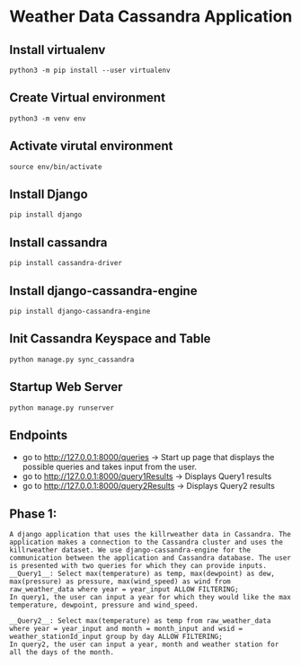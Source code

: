 # Weather Data Cassandra Application

## Install virtualenv
```
python3 -m pip install --user virtualenv
```

## Create Virtual environment
```
python3 -m venv env
```

## Activate virutal environment
```
source env/bin/activate
```
## Install Django
```
pip install django
```

## Install cassandra
```
pip install cassandra-driver
```

## Install django-cassandra-engine
```
pip install django-cassandra-engine
```

## Init Cassandra Keyspace and Table
```
python manage.py sync_cassandra
```

## Startup Web Server
```
python manage.py runserver
```

## Endpoints

* go to http://127.0.0.1:8000/queries -> Start up page that displays the possible queries and takes input from the user.
* go to http://127.0.0.1:8000/query1Results -> Displays Query1 results 
* go to http://127.0.0.1:8000/query2Results -> Displays Query2 results 

## Phase 1: 

```
A django application that uses the killrweather data in Cassandra. The application makes a connection to the Cassandra cluster and uses the killrweather dataset. We use django-cassandra-engine for the communication between the application and Cassandra database. The user is presented with two queries for which they can provide inputs. 
__Query1__: Select max(temperature) as temp, max(dewpoint) as dew, max(pressure) as pressure, max(wind_speed) as wind from raw_weather_data where year = year_input ALLOW FILTERING;
In query1, the user can input a year for which they would like the max temperature, dewpoint, pressure and wind_speed.

__Query2__: Select max(temperature) as temp from raw_weather_data where year = year_input and month = month_input and wsid = weather_stationId_input group by day ALLOW FILTERING; 
In query2, the user can input a year, month and weather station for all the days of the month.
```


